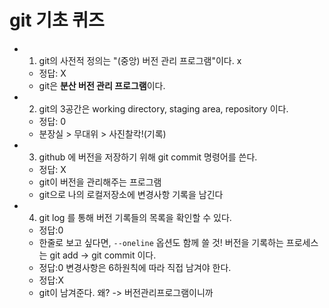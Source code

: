 # git 기초 퀴즈
- 1. git의 사전적 정의는 "(중앙) 버전 관리 프로그램"이다. x
  - 정답: X
  - git은 **분산 버전 관리 프로그램**이다.
- 2. git의 3공간은 working directory, staging area, repository 이다. 
  - 정답: 0
  - 분장실 > 무대위 > 사진찰칵!(기록)
- 3. github 에 버전을 저장하기 위해 git commit 명령어를 쓴다.
  - 정답: X
  - git이 버전을 관리해주는 프로그램
  - git으로 나의 로컬저장소에 변경사항 기록을 남긴다
- 4. git log 를 통해 버전 기록들의 목록을 확인할 수 있다.
  - 정답:0
  - 한줄로 보고 싶다면, `--oneline` 옵션도 함께 쓸 것!
버전을 기록하는 프로세스는 git add -> git commit 이다.
  - 정답:0
변경사항은 6하원칙에 따라 직접 남겨야 한다.
  - 정답:X
  - git이 남겨준다. 왜? -> 버전관리프로그램이니까